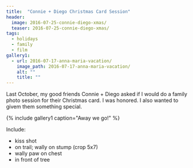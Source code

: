 ```yaml
---
title:  "Connie + Diego Christmas Card Session"
header:
  image: 2016-07-25-connie-diego-xmas/
  teaser: 2016-07-25-connie-diego-xmas/
tags: 
  - holidays
  - family
  - film
gallery1:
  - url: 2016-07-17-anna-maria-vacation/
    image_path: 2016-07-17-anna-maria-vacation/
    alt: ""
    title: ""
---
```


Last October, my good friends Connie + Diego asked if I would do a family photo session for their Christmas card. I was honored. I also wanted to givem them something special.

{% include gallery1 caption="Away we go!" %}

Include:
  - kiss shot
  - on trail; wally on stump (crop 5x7)
  - wally paw on chest
  - in front of tree
